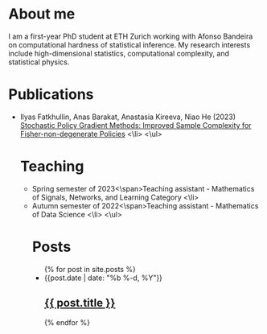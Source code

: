 # About me

I am a first-year PhD student at ETH Zurich working with Afonso Bandeira on
computational hardness of statistical inference. My research interests include
high-dimensional statistics, computational complexity, and statistical physics.

# Publications
<ul>
  <li> Ilyas Fatkhullin, Anas Barakat, Anastasia Kireeva, Niao He (2023)
  <a href="https://arxiv.org/pdf/2302.01734.pdf">Stochastic Policy Gradient Methods:
  Improved Sample Complexity for Fisher-non-degenerate Policies</a>
  <\li>
<\ul>

# Teaching

<ul>
  <li>
  <span>Spring semester of 2023<\span>Teaching assistant - Mathematics of Signals, Networks, and Learning Category
  <\li>

  <li>
  <span>Autumn semester of 2022<\span>Teaching assistant - Mathematics of Data Science
  <\li>
<\ul>

# Posts
<ul>
  {% for post in site.posts %}
    <li>
      <span>{{post.date | date: "%b %-d, %Y"}}</span>
      <h2>
      	<a href="{{ post.url }}">{{ post.title }}</a>
  	  </h2>
    </li>
  {% endfor %}
</ul>
